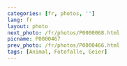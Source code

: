```yaml
---
categories: [fr, photos, '']
lang: fr
layout: photo
next_photo: /fr/photos/P0000068.html
picname: P0000467
prev_photo: /fr/photos/P0000466.html
tags: [Animal, Fotofalle, Geier]
---
```

